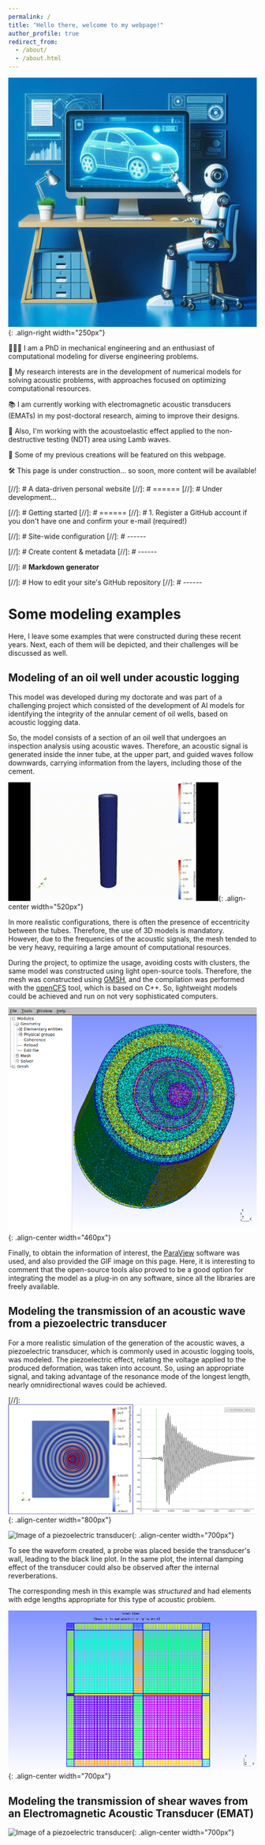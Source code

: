 ```yaml
---
permalink: /
title: "Hello there, welcome to my webpage!"
author_profile: true
redirect_from: 
  - /about/
  - /about.html
---
```


![Illustration of modeling engineering machines using computer](/images/image__my_webpage.jpeg){: .align-right width="250px"}

👨🏻‍💻 I am a PhD in mechanical engineering and an enthusiast of computational modeling for diverse engineering problems. 

🔬 My research interests are in the development of numerical models for solving acoustic problems, with approaches focused on optimizing computational resources.

📚 I am currently working with electromagnetic acoustic transducers (EMATs) in my post-doctoral research, aiming to improve their designs. 

🔩 Also, I'm working with the acoustoelastic effect applied to the non-destructive testing (NDT) area using Lamb waves. 

🧪 Some of my previous creations will be featured on this webpage.

🛠 This page is under construction... so soon, more content will be available!

[//]: # A data-driven personal website
[//]: # ======
[//]: # Under development...

[//]: # Getting started
[//]: # ======
[//]: # 1. Register a GitHub account if you don't have one and confirm your e-mail (required!)

[//]: # Site-wide configuration
[//]: # ------


[//]: # Create content & metadata
[//]: # ------


[//]: # **Markdown generator**


[//]: # How to edit your site's GitHub repository
[//]: # ------

# Some modeling examples

Here, I leave some examples that were constructed during these recent years. Next, each of them will be depicted, and their challenges will be discussed as well.  

## Modeling of an oil well under acoustic logging

This model was developed during my doctorate and was part of a challenging project which consisted of the development of AI models for identifying the integrity of the annular cement of oil wells, based on acoustic logging data. 

So, the model consists of a section of an oil well that undergoes an inspection analysis using acoustic waves. Therefore, an acoustic signal is generated inside the inner tube, at the upper part, and guided waves follow downwards, carrying information from the layers, including those of the cement.

![Image of an oil well](/images/Well_Simulation_Movement.gif){: .align-center width="520px"} 

In more realistic configurations, there is often the presence of eccentricity between the tubes. Therefore, the use of 3D models is mandatory. However, due to the frequencies of the acoustic signals, the mesh tended to be very heavy, requiring a large amount of computational resources. 

During the project, to optimize the usage, avoiding costs with clusters, the same model was constructed using light open-source tools. Therefore, the mesh was constructed using [GMSH](https://gmsh.info/), and the compilation was performed with the [openCFS](https://opencfs.org/) tool, which is based on C++. So, lightweight models could be achieved and run on not very sophisticated computers. 

![Image of a mesh of an oil well](/images/GMSH_3pipes_3D_mesh_eccentricity_cut.png){: .align-center width="460px"} 

Finally, to obtain the information of interest, the [ParaView](https://www.paraview.org/) software was used, and also provided the GIF image on this page. Here, it is interesting to comment that the open-source tools also proved to be a good option for integrating the model as a plug-in on any software, since all the libraries are freely available.

## Modeling the transmission of an acoustic wave from a piezoelectric transducer 

For a more realistic simulation of the generation of the acoustic waves, a piezoelectric transducer, which is commonly used in acoustic logging tools, was modeled. The piezoelectric effect, relating the voltage applied to the produced deformation, was taken into account. So, using an appropriate signal, and taking advantage of the resonance mode of the longest length, nearly omnidirectional waves could be achieved. 

[//]: ![Image of a piezoelectric transducer](/images/Piezo_CFS_acoustic.png){: .align-center width="800px"}

![Image of a piezoelectric transducer](/images/Gif_PiezoAcoustic.gif){: .align-center width="700px"}

To see the waveform created, a probe was placed beside the transducer's wall, leading to the black line plot. In the same plot, the internal damping effect of the transducer could also be observed after the internal reverberations. 

The corresponding mesh in this example was _structured_ and had elements with edge lengths appropriate for this type of acoustic problem. 

![Image of a piezoelectric transducer](/images/Mesh_Piezo_CFS_GMSH.png){: .align-center width="700px"}

## Modeling the transmission of shear waves from an Electromagnetic Acoustic Transducer (EMAT)

![Image of a piezoelectric transducer](/images/StressVonMises_PPM_paper02025.png){: .align-center width="700px"}



